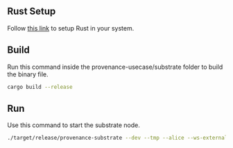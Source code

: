 ## Rust Setup

Follow [this link](https://www.rust-lang.org/tools/install) to setup Rust in your system.

## Build

Run this command inside the provenance-usecase/substrate folder to build the binary file.

```sh
cargo build --release
```

## Run

Use this command to start the substrate node.

```sh
./target/release/provenance-substrate --dev --tmp --alice --ws-external --rpc-external
```